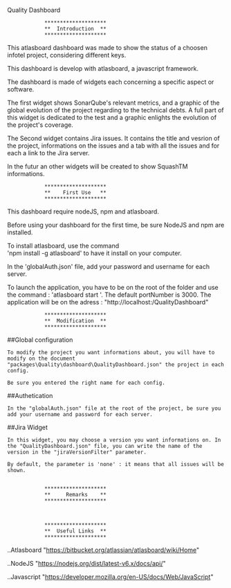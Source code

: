 Quality Dashboard

				********************
				**  Introduction  **
				********************

This atlasboard dashboard was made to show the status of a choosen infotel project, considering different keys.

This dashboard is develop with atlasboard, a javascript framework.

The dashboard is made of widgets each concerning a specific aspect or software.

The first widget shows SonarQube's relevant metrics, and a graphic of the global evolution of the project regarding to the technical debts. A full part of this widget is dedicated to the test and a graphic enlights the evolution of the project's coverage. 

The Second widget contains Jira issues. It contains the title and vesrion of the project, informations on the issues and a tab with all the issues and for each a link to the Jira server.

In the futur an other widgets will be created to show SquashTM informations. 

				********************
				**    First Use   **
				********************

This dashboard require nodeJS, npm and atlasboard.

Before using your dashboard for the first time, be sure NodeJS and npm are installed.

To install atlasboard, use the command 	
	'npm install -g atlasboard' 
to have it install on your computer.

In the 'globalAuth.json' file, add your password and username for each server. 

To launch the application, you have to be on the root of the folder and use the command :
	'atlasboard start <portNumber>'. 
The default portNumber is 3000.
The application will be on the adress : 
	"http://localhost:<portNumber>/QualityDashboard"


				********************
				**  Modification  **
				********************

##Global configuration

	To modify the project you want informations about, you will have to modify on the document "packages\Quality\dashboard\QualityDashboard.json" the project in each config.

	Be sure you entered the right name for each config. 

##Authetication
	
	In the "globalAuth.json" file at the root of the project, be sure you add your username and password for each server.

##Jira Widget
	
	In this widget, you may choose a version you want informations on. In the "QualityDashboard.json" file, you can write the name of the version in the "jiraVersionFilter" parameter.

	By default, the parameter is 'none' : it means that all issues will be shown.


				********************
				**     Remarks    **
				********************



				********************
				**  Useful Links  **
				********************

..Atlasboard 
	"https://bitbucket.org/atlassian/atlasboard/wiki/Home"

..NodeJS
	"https://nodejs.org/dist/latest-v6.x/docs/api/"

..Javascript
	"https://developer.mozilla.org/en-US/docs/Web/JavaScript"